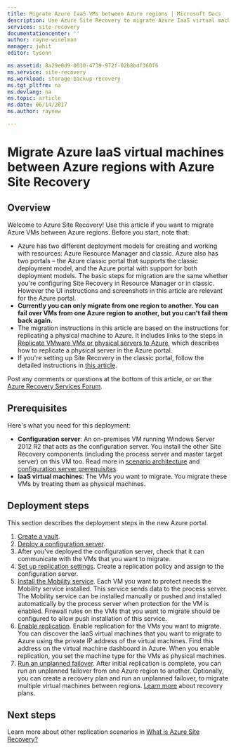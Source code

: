 ```yaml
---
title: Migrate Azure IaaS VMs between Azure regions | Microsoft Docs
description: Use Azure Site Recovery to migrate Azure IaaS virtual machines from one Azure region to another.
services: site-recovery
documentationcenter: ''
author: rayne-wiselman
manager: jwhit
editor: tysonn

ms.assetid: 8a29e0d9-0010-4739-972f-02b8bdf360f6
ms.service: site-recovery
ms.workload: storage-backup-recovery
ms.tgt_pltfrm: na
ms.devlang: na
ms.topic: article
ms.date: 06/14/2017
ms.author: raynew

---
```

# Migrate Azure IaaS virtual machines between Azure regions with Azure Site Recovery
## Overview
Welcome to Azure Site Recovery! Use this article if you want to migrate Azure VMs between Azure regions. Before you start, note that:

* Azure has two different deployment models for creating and working with resources: Azure Resource Manager and classic. Azure also has two portals – the Azure classic portal that supports the classic deployment model, and the Azure portal with support for both deployment models. The basic steps for migration are the same whether you're configuring Site Recovery in Resource Manager or in classic. However the UI instructions and screenshots in this article are relevant for the Azure portal.
* **Currently you can only migrate from one region to another. You can fail over VMs from one Azure region to another, but you can't fail them back again.**
* The migration instructions in this article are based on the instructions for replicating a physical machine to Azure. It includes links to the steps in [Replicate VMware VMs or physical servers to Azure](site-recovery-vmware-to-azure.md), which describes how to replicate a physical server in the Azure portal.
* If you're setting up Site Recovery in the classic portal, follow the detailed instructions in [this article](site-recovery-vmware-to-azure-classic.md).

Post any comments or questions at the bottom of this article, or on the [Azure Recovery Services Forum](https://social.msdn.microsoft.com/forums/azure/home?forum=hypervrecovmgr).

## Prerequisites
Here's what you need for this deployment:

* **Configuration server**: An on-premises VM running Windows Server 2012 R2 that acts as the configuration server. You install the other Site Recovery components (including the process server and master target server) on this VM too. Read more in [scenario architecture](site-recovery-components.md#vmware-to-azure) and [configuration server prerequisites](site-recovery-vmware-to-azure.md#prerequisites).
* **IaaS virtual machines**: The VMs you want to migrate. You migrate these VMs by treating them as physical machines.

## Deployment steps
This section describes the deployment steps in the new Azure portal.

1. [Create a vault](site-recovery-vmware-to-azure.md#create-a-recovery-services-vault).
2. [Deploy a configuration server](site-recovery-vmware-to-azure.md#prepare-the-configuration-server).
3. After you've deployed the configuration server, check that it can communicate with the VMs that you want to migrate.
4. [Set up replication settings](site-recovery-vmware-to-azure.md#set-up-replication-settings). Create a replication policy and assign to the configuration server.
5. [Install the Mobility service](site-recovery-vmware-to-azure.md#prepare-vms-for-replication). Each VM you want to protect needs the Mobility service installed. This service sends data to the process server. The Mobility service can be installed manually or pushed and installed automatically by the process server when protection for the VM is enabled. Firewall rules on the VMs that you want to migrate should be configured to allow push installation of this service.
6. [Enable replication](site-recovery-vmware-to-azure.md#enable-replication). Enable replication for the VMs you want to migrate. You can discover the IaaS virtual machines that you want to migrate to Azure using the private IP address of the virtual machines. Find this address on the virtual machine dashboard in Azure. When you enable replication, you set the machine type for the VMs as physical machines.
7. [ Run an unplanned failover](site-recovery-failover.md). After initial replication is complete, you can run an unplanned failover from one Azure region to another. Optionally, you can create a recovery plan and run an unplanned failover, to migrate multiple virtual machines between regions. [Learn more](site-recovery-create-recovery-plans.md) about recovery plans.

## Next steps
Learn more about other replication scenarios in [What is Azure Site Recovery?](site-recovery-overview.md)
